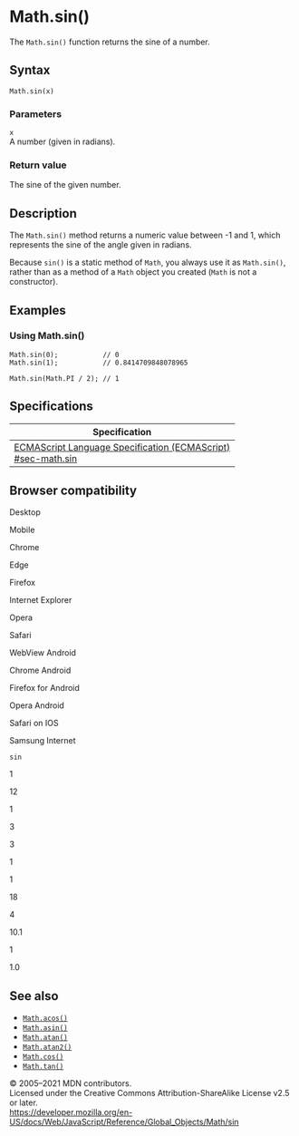 # Math.sin()

The `Math.sin()` function returns the sine of a number.

## Syntax

    Math.sin(x)

### Parameters

`x`  
A number (given in radians).

### Return value

The sine of the given number.

## Description

The `Math.sin()` method returns a numeric value between -1 and 1, which represents the sine of the angle given in radians.

Because `sin()` is a static method of `Math`, you always use it as `Math.sin()`, rather than as a method of a `Math` object you created (`Math` is not a constructor).

## Examples

### Using Math.sin()

    Math.sin(0);           // 0
    Math.sin(1);           // 0.8414709848078965

    Math.sin(Math.PI / 2); // 1

## Specifications

<table><thead><tr class="header"><th>Specification</th></tr></thead><tbody><tr class="odd"><td><a href="https://tc39.es/ecma262/#sec-math.sin">ECMAScript Language Specification (ECMAScript)<br />
<span class="small">#sec-math.sin</span></a></td></tr></tbody></table>

## Browser compatibility

Desktop

Mobile

Chrome

Edge

Firefox

Internet Explorer

Opera

Safari

WebView Android

Chrome Android

Firefox for Android

Opera Android

Safari on IOS

Samsung Internet

`sin`

1

12

1

3

3

1

1

18

4

10.1

1

1.0

## See also

-   [`Math.acos()`](acos)
-   [`Math.asin()`](asin)
-   [`Math.atan()`](atan)
-   [`Math.atan2()`](atan2)
-   [`Math.cos()`](cos)
-   [`Math.tan()`](tan)

© 2005–2021 MDN contributors.  
Licensed under the Creative Commons Attribution-ShareAlike License v2.5 or later.  
<a href="https://developer.mozilla.org/en-US/docs/Web/JavaScript/Reference/Global_Objects/Math/sin" class="_attribution-link">https://developer.mozilla.org/en-US/docs/Web/JavaScript/Reference/Global_Objects/Math/sin</a>

